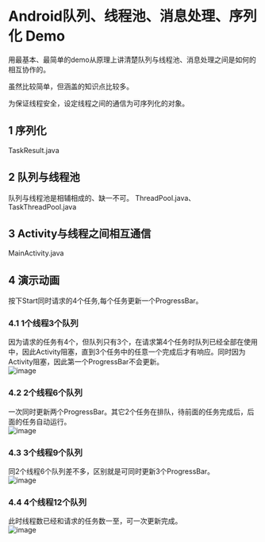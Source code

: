 # Android队列、线程池、消息处理、序列化 Demo

用最基本、最简单的demo从原理上讲清楚队列与线程池、消息处理之间是如何的相互协作的。

虽然比较简单，但涵盖的知识点比较多。

为保证线程安全，设定线程之间的通信为可序列化的对象。


## 1 序列化
TaskResult.java

## 2 队列与线程池
队列与线程池是相辅相成的、缺一不可。
ThreadPool.java、TaskThreadPool.java

## 3 Activity与线程之间相互通信
MainActivity.java

## 4 演示动画
按下Start同时请求的4个任务,每个任务更新一个ProgressBar。
### 4.1 1个线程3个队列
因为请求的任务有4个，但队列只有3个，在请求第4个任务时队列已经全部在使用中，因此Activity阻塞，直到3个任务中的任意一个完成后才有响应。同时因为Activity阻塞，因此第一个ProgressBar不会更新。<br />
![image](https://github.com/kmblack1/threads/Blocking.gif)

### 4.2 2个线程6个队列
一次同时更新两个ProgressBar。其它2个任务在排队，待前面的任务完成后，后面的任务自动运行。<br />
![image](https://github.com/kmblack1/threads/two.gif)
### 4.3 3个线程9个队列
同2个线程6个队列差不多，区别就是可同时更新3个ProgressBar。<br />
![image](https://github.com/kmblack1/threads/three.gif)
### 4.4 4个线程12个队列
此时线程数已经和请求的任务数一至，可一次更新完成。<br />
![image](https://github.com/kmblack1/threads/four.gif)

